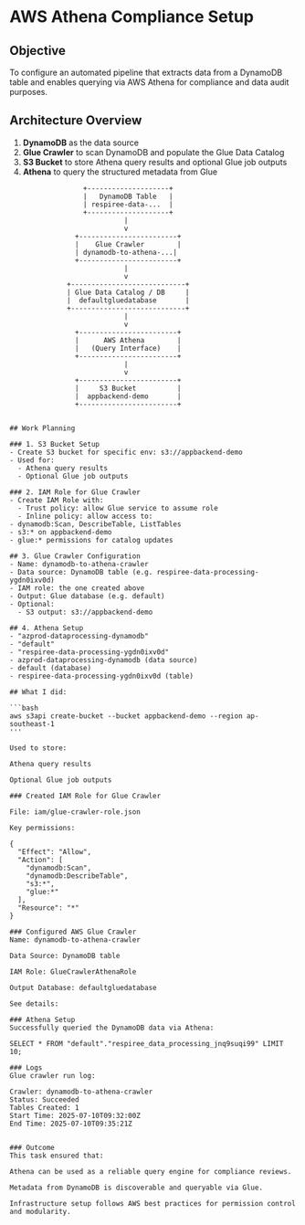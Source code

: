 # AWS Athena Compliance Setup


## Objective

To configure an automated pipeline that extracts data from a DynamoDB table and enables querying via AWS Athena for compliance and data audit purposes.

## Architecture Overview

1. **DynamoDB** as the data source  
2. **Glue Crawler** to scan DynamoDB and populate the Glue Data Catalog  
3. **S3 Bucket** to store Athena query results and optional Glue job outputs  
4. **Athena** to query the structured metadata from Glue

```plaintext
                  +--------------------+
                  |   DynamoDB Table   |
                  | respiree-data-...  |
                  +--------------------+
                            |
                            v
                +------------------------+
                |    Glue Crawler        |
                | dynamodb-to-athena-...|
                +------------------------+
                            |
                            v
              +----------------------------+
              | Glue Data Catalog / DB     |
              |  defaultgluedatabase       |
              +----------------------------+
                            |
                            v
                +------------------------+
                |      AWS Athena        |
                |   (Query Interface)    |
                +------------------------+
                            |
                            v
                +------------------------+
                |     S3 Bucket          |
                |  appbackend-demo       |
                +------------------------+


## Work Planning

### 1. S3 Bucket Setup
- Create S3 bucket for specific env: s3://appbackend-demo 
- Used for: 
  - Athena query results 
  - Optional Glue job outputs 

### 2. IAM Role for Glue Crawler
- Create IAM Role with: 
  - Trust policy: allow Glue service to assume role 
  - Inline policy: allow access to: 
- dynamodb:Scan, DescribeTable, ListTables 
- s3:* on appbackend-demo 
- glue:* permissions for catalog updates 

## 3. Glue Crawler Configuration 
- Name: dynamodb-to-athena-crawler 
- Data source: DynamoDB table (e.g. respiree-data-processing-ygdn0ixv0d) 
- IAM role: the one created above 
- Output: Glue database (e.g. default) 
- Optional: 
  - S3 output: s3://appbackend-demo 

## 4. Athena Setup
- "azprod-dataprocessing-dynamodb"
- "default"
- "respiree-data-processing-ygdn0ixv0d" 
- azprod-dataprocessing-dynamodb (data source) 
- default (database) 
- respiree-data-processing-ygdn0ixv0d (table) 

## What I did:

```bash
aws s3api create-bucket --bucket appbackend-demo --region ap-southeast-1
'''

Used to store:

Athena query results

Optional Glue job outputs

### Created IAM Role for Glue Crawler

File: iam/glue-crawler-role.json

Key permissions:

{
  "Effect": "Allow",
  "Action": [
    "dynamodb:Scan",
    "dynamodb:DescribeTable",
    "s3:*",
    "glue:*"
  ],
  "Resource": "*"
}

### Configured AWS Glue Crawler
Name: dynamodb-to-athena-crawler

Data Source: DynamoDB table

IAM Role: GlueCrawlerAthenaRole

Output Database: defaultgluedatabase

See details: 

### Athena Setup
Successfully queried the DynamoDB data via Athena:

SELECT * FROM "default"."respiree_data_processing_jnq9suqi99" LIMIT 10;

### Logs
Glue crawler run log:

Crawler: dynamodb-to-athena-crawler
Status: Succeeded
Tables Created: 1
Start Time: 2025-07-10T09:32:00Z
End Time: 2025-07-10T09:35:21Z


### Outcome
This task ensured that:

Athena can be used as a reliable query engine for compliance reviews.

Metadata from DynamoDB is discoverable and queryable via Glue.

Infrastructure setup follows AWS best practices for permission control and modularity.
